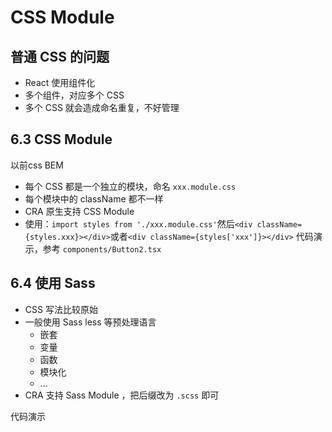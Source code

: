 # CSS Module

## 普通 CSS 的问题

- React 使用组件化
- 多个组件，对应多个 CSS
- 多个 CSS 就会造成命名重复，不好管理

## 6.3 CSS Module
以前css BEM


- 每个 CSS 都是一个独立的模块，命名 `xxx.module.css`
- 每个模块中的 className 都不一样
- CRA 原生支持 CSS Module
- 使用：`import styles from './xxx.module.css'`然后`<div className={styles.xxx}></div>`或者`<div className={styles['xxx']}></div>`
代码演示，参考 `components/Button2.tsx`

## 6.4 使用 Sass

- CSS 写法比较原始
- 一般使用 Sass less 等预处理语言
  - 嵌套
  - 变量
  - 函数
  - 模块化
  - ...
- CRA 支持 Sass Module ，把后缀改为 `.scss` 即可

代码演示
